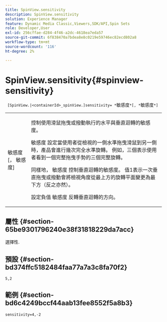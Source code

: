 ```yaml
---
title: SpinView.sensitivity
description: SpinView.sensitivity
solution: Experience Manager
feature: Dynamic Media Classic,Viewers,SDK/API,Spin Sets
role: Developer,User
exl-id: 256cffae-d284-4f46-a2dc-4618ea7eda57
source-git-commit: 6f838470a7bdea8e8c0219e59746ec82ecd802a8
workflow-type: tm+mt
source-wordcount: '116'
ht-degree: 2%

---
```


# SpinView.sensitivity{#spinview-sensitivity}

` [SpinView.|<containerId>_spinView.]sensitivity= *`敏感度`*[, *`敏感度`*]`

<table id="table_18D47E7C6A2D4D68B94225CB621D5F7C"> 
 <tbody> 
  <tr> 
   <td colname="col1"> <p> <span class="codeph"><span class="varname"> 敏感度</span>[， <span class="varname"> 敏感度</span>]</span> </p> </td> 
   <td colname="col2"> <p> 控制使用滑鼠拖曳或撥動執行的水平與垂直迴轉的敏感度。 </p> <p> <span class="codeph"> 敏感度</span> 設定當使用者從檢視的一側水準拖曳滑鼠到另一側時，產品會進行幾次完全水準旋轉。 例如，三個表示使用者看到一個完整拖曳手勢的三個完整旋轉。 </p> <p>同樣地， <span class="codeph"> 敏感度</span> 控制垂直迴轉的敏感度。 值1表示一次垂直拖曳或撥動會將檢視角度從最上方的旋轉平面變更為最下方（反之亦然）。 </p> <p>設定負值 <span class="codeph"> 敏感度</span> 反轉垂直迴轉的方向。 </p> </td> 
  </tr> 
 </tbody> 
</table>

## 屬性 {#section-65be9301796240e38f31818229da7acc}

選擇性.

## 預設 {#section-bd374ffc5182484faa77a7a3c8fa70f2}

`5,2`

## 範例 {#section-bd6c4249bccf44aab13fee8552f5a8b3}

`sensitivity=4,-2`
